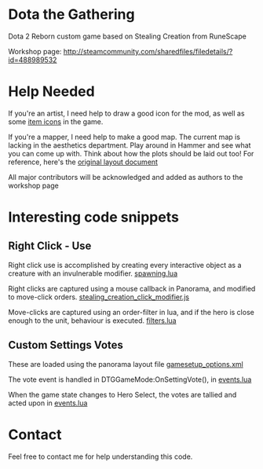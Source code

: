 # Dota the Gathering
Dota 2 Reborn custom game based on Stealing Creation from RuneScape

Workshop page: http://steamcommunity.com/sharedfiles/filedetails/?id=488989532

# Help Needed
If you're an artist, I need help to draw a good icon for the mod, as well as some [item icons](https://github.com/Wigguno/DotaTheGathering/tree/master/content/dota_addons/dota_the_gathering/panorama/images/items) in the game.

If you're a mapper, I need help to make a good map. The current map is lacking in the aesthetics department. Play around in Hammer and see what you can come up with. Think about how the plots should be laid out too! For reference, here's the [original layout document](http://i.imgur.com/sSdTODX.png)

All major contributors will be acknowledged and added as authors to the workshop page

# Interesting code snippets
## Right Click - Use
Right click use is accomplished by creating every interactive object as a creature with an invulnerable modifier. [spawning.lua](https://github.com/Wigguno/DotaTheGathering/blob/master/game/dota_addons/dota_the_gathering/scripts/vscripts/spawning.lua)  

Right clicks are captured using a mouse callback in Panorama, and modified to move-click orders. [stealing_creation_click_modifier.js](https://github.com/Wigguno/DotaTheGathering/blob/master/content/dota_addons/dota_the_gathering/panorama/scripts/custom_game/stealing_creation_click_modifier.js)  

Move-clicks are captured using an order-filter in lua, and if the hero is close enough to the unit, behaviour is executed. [filters.lua](https://github.com/Wigguno/DotaTheGathering/blob/master/game/dota_addons/dota_the_gathering/scripts/vscripts/filters.lua)  

## Custom Settings Votes
These are loaded using the panorama layout file [gamesetup_options.xml](https://github.com/Wigguno/DotaTheGathering/blob/master/content/dota_addons/dota_the_gathering/panorama/layout/custom_game/gamesetup_options.xml)  

The vote event is handled in DTGGameMode:OnSettingVote(), in [events.lua](https://github.com/Wigguno/DotaTheGathering/blob/master/game/dota_addons/dota_the_gathering/scripts/vscripts/events.lua)  

When the game state changes to Hero Select, the votes are tallied and acted upon in [events.lua](https://github.com/Wigguno/DotaTheGathering/blob/master/game/dota_addons/dota_the_gathering/scripts/vscripts/events.lua)  

# Contact
Feel free to contact me for help understanding this code. 